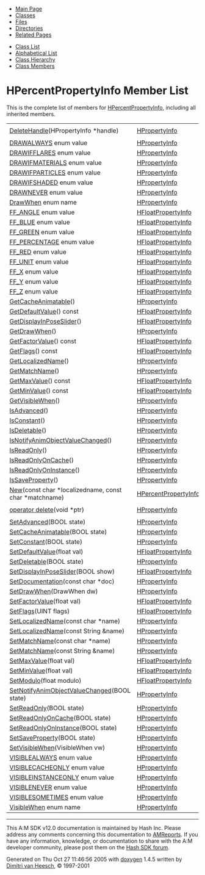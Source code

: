 <div class="tabs">

- [Main Page](index.md)
- <span id="current">[Classes](annotated.md)</span>
- [Files](files.md)
- [Directories](dirs.md)
- [Related Pages](pages.md)

</div>

<div class="tabs">

- [Class List](annotated.md)
- [Alphabetical List](classes.md)
- [Class Hierarchy](hierarchy.md)
- [Class Members](functions.md)

</div>

# HPercentPropertyInfo Member List

This is the complete list of members for <a href="classHPercentPropertyInfo.md" class="el">HPercentPropertyInfo</a>, including all inherited members.

|  |  |  |
|----|----|----|
| <a href="classHPropertyInfo.md#422e55dc717919d35e7452ab4c1bc05e" class="el">DeleteHandle</a>(HPropertyInfo \*handle) | <a href="classHPropertyInfo.md" class="el">HPropertyInfo</a> | ` [static]` |
| <a href="classHPropertyInfo.md#938bb49d7705f658d715e113fbec5a3b090563064c468a940a62ce66b7aecb98" class="el">DRAWALWAYS</a> enum value | <a href="classHPropertyInfo.md" class="el">HPropertyInfo</a> |  |
| <a href="classHPropertyInfo.md#938bb49d7705f658d715e113fbec5a3bc7f2c4e5d9940cfff3aaa220b1c9e383" class="el">DRAWIFFLARES</a> enum value | <a href="classHPropertyInfo.md" class="el">HPropertyInfo</a> |  |
| <a href="classHPropertyInfo.md#938bb49d7705f658d715e113fbec5a3bb3bc3a06f2d8f2c01cb89403763477b1" class="el">DRAWIFMATERIALS</a> enum value | <a href="classHPropertyInfo.md" class="el">HPropertyInfo</a> |  |
| <a href="classHPropertyInfo.md#938bb49d7705f658d715e113fbec5a3bfccd94c2ee6df6af6f1c6ebe98c4fde2" class="el">DRAWIFPARTICLES</a> enum value | <a href="classHPropertyInfo.md" class="el">HPropertyInfo</a> |  |
| <a href="classHPropertyInfo.md#938bb49d7705f658d715e113fbec5a3b3d509dabac59020987fbd1c560cdc261" class="el">DRAWIFSHADED</a> enum value | <a href="classHPropertyInfo.md" class="el">HPropertyInfo</a> |  |
| <a href="classHPropertyInfo.md#938bb49d7705f658d715e113fbec5a3be0ff367e611bbdad74cb43f7a48fb9e9" class="el">DRAWNEVER</a> enum value | <a href="classHPropertyInfo.md" class="el">HPropertyInfo</a> |  |
| <a href="classHPropertyInfo.md#938bb49d7705f658d715e113fbec5a3b" class="el">DrawWhen</a> enum name | <a href="classHPropertyInfo.md" class="el">HPropertyInfo</a> |  |
| <a href="classHFloatPropertyInfo.md#dca29a1140aadadfd92b34a02fa516efcdffd157ddfcd1f0137344f0fabdb75d" class="el">FF_ANGLE</a> enum value | <a href="classHFloatPropertyInfo.md" class="el">HFloatPropertyInfo</a> |  |
| <a href="classHFloatPropertyInfo.md#dca29a1140aadadfd92b34a02fa516ef31eba9fb32d8a68c1100fe5dd3c1ebde" class="el">FF_BLUE</a> enum value | <a href="classHFloatPropertyInfo.md" class="el">HFloatPropertyInfo</a> |  |
| <a href="classHFloatPropertyInfo.md#dca29a1140aadadfd92b34a02fa516ef74f99654881aa8016d42bb4b7d78e739" class="el">FF_GREEN</a> enum value | <a href="classHFloatPropertyInfo.md" class="el">HFloatPropertyInfo</a> |  |
| <a href="classHFloatPropertyInfo.md#dca29a1140aadadfd92b34a02fa516efda52cd52769e85004b08a1b55a9716aa" class="el">FF_PERCENTAGE</a> enum value | <a href="classHFloatPropertyInfo.md" class="el">HFloatPropertyInfo</a> |  |
| <a href="classHFloatPropertyInfo.md#dca29a1140aadadfd92b34a02fa516ef205e9cb46493d134b46ade47288f1c39" class="el">FF_RED</a> enum value | <a href="classHFloatPropertyInfo.md" class="el">HFloatPropertyInfo</a> |  |
| <a href="classHFloatPropertyInfo.md#dca29a1140aadadfd92b34a02fa516ef25bff532ba2726e30bb26ade838ce290" class="el">FF_UNIT</a> enum value | <a href="classHFloatPropertyInfo.md" class="el">HFloatPropertyInfo</a> |  |
| <a href="classHFloatPropertyInfo.md#dca29a1140aadadfd92b34a02fa516ef18ee54cba4157c7a889331972efa6b59" class="el">FF_X</a> enum value | <a href="classHFloatPropertyInfo.md" class="el">HFloatPropertyInfo</a> |  |
| <a href="classHFloatPropertyInfo.md#dca29a1140aadadfd92b34a02fa516ef52e0e6c61ce913c1be9bc37be1b72832" class="el">FF_Y</a> enum value | <a href="classHFloatPropertyInfo.md" class="el">HFloatPropertyInfo</a> |  |
| <a href="classHFloatPropertyInfo.md#dca29a1140aadadfd92b34a02fa516ef2cc0694357b15cfd75220b9f18ebf93b" class="el">FF_Z</a> enum value | <a href="classHFloatPropertyInfo.md" class="el">HFloatPropertyInfo</a> |  |
| <a href="classHPropertyInfo.md#e868fc50a92d0c85b9175dd1bef3a97f" class="el">GetCacheAnimatable</a>() | <a href="classHPropertyInfo.md" class="el">HPropertyInfo</a> |  |
| <a href="classHFloatPropertyInfo.md#1c6b0608d991369c384116941cfeef02" class="el">GetDefaultValue</a>() const | <a href="classHFloatPropertyInfo.md" class="el">HFloatPropertyInfo</a> |  |
| <a href="classHFloatPropertyInfo.md#ccba75d43edf111d6b33591f3b1c1814" class="el">GetDisplayInPoseSlider</a>() | <a href="classHFloatPropertyInfo.md" class="el">HFloatPropertyInfo</a> |  |
| <a href="classHPropertyInfo.md#4df6d0366bb8d5a8d632f42996e5da3b" class="el">GetDrawWhen</a>() | <a href="classHPropertyInfo.md" class="el">HPropertyInfo</a> |  |
| <a href="classHFloatPropertyInfo.md#15e0e825580a0ea151a9751dd66c41eb" class="el">GetFactorValue</a>() const | <a href="classHFloatPropertyInfo.md" class="el">HFloatPropertyInfo</a> |  |
| <a href="classHFloatPropertyInfo.md#938d6993463175b4205567095f135bbc" class="el">GetFlags</a>() const | <a href="classHFloatPropertyInfo.md" class="el">HFloatPropertyInfo</a> |  |
| <a href="classHPropertyInfo.md#b20555c3a22c000aa894a5fd5f157507" class="el">GetLocalizedName</a>() | <a href="classHPropertyInfo.md" class="el">HPropertyInfo</a> |  |
| <a href="classHPropertyInfo.md#393dff0d5bf352fbad6c3552387bca4a" class="el">GetMatchName</a>() | <a href="classHPropertyInfo.md" class="el">HPropertyInfo</a> |  |
| <a href="classHFloatPropertyInfo.md#e0691420ad2333a6cb7c6e81275d29f5" class="el">GetMaxValue</a>() const | <a href="classHFloatPropertyInfo.md" class="el">HFloatPropertyInfo</a> |  |
| <a href="classHFloatPropertyInfo.md#1ff70527b9e3080ca1a2fe4d0ed8e1cc" class="el">GetMinValue</a>() const | <a href="classHFloatPropertyInfo.md" class="el">HFloatPropertyInfo</a> |  |
| <a href="classHPropertyInfo.md#f0713d14f95bec4f16e992b844fb24a5" class="el">GetVisibleWhen</a>() | <a href="classHPropertyInfo.md" class="el">HPropertyInfo</a> |  |
| <a href="classHPropertyInfo.md#2f25cde5b7d9a82482357aa4ca89b47e" class="el">IsAdvanced</a>() | <a href="classHPropertyInfo.md" class="el">HPropertyInfo</a> |  |
| <a href="classHPropertyInfo.md#8739f2690f2cf3191ffec83d39023a84" class="el">IsConstant</a>() | <a href="classHPropertyInfo.md" class="el">HPropertyInfo</a> |  |
| <a href="classHPropertyInfo.md#0084d87c59410a05561124c9b752eee7" class="el">IsDeletable</a>() | <a href="classHPropertyInfo.md" class="el">HPropertyInfo</a> |  |
| <a href="classHPropertyInfo.md#32e78a8eddb09c184dcfea83e6139fa7" class="el">IsNotifyAnimObjectValueChanged</a>() | <a href="classHPropertyInfo.md" class="el">HPropertyInfo</a> |  |
| <a href="classHPropertyInfo.md#e4a8dfca918163cef57e727aedd80818" class="el">IsReadOnly</a>() | <a href="classHPropertyInfo.md" class="el">HPropertyInfo</a> |  |
| <a href="classHPropertyInfo.md#a7f273e225834b15f2e9a91c2bbaaddb" class="el">IsReadOnlyOnCache</a>() | <a href="classHPropertyInfo.md" class="el">HPropertyInfo</a> |  |
| <a href="classHPropertyInfo.md#589aebd2db39f6d258d94c7dded1881b" class="el">IsReadOnlyOnInstance</a>() | <a href="classHPropertyInfo.md" class="el">HPropertyInfo</a> |  |
| <a href="classHPropertyInfo.md#6e24fdb0e365e5b03bd17f81fd9c8d05" class="el">IsSaveProperty</a>() | <a href="classHPropertyInfo.md" class="el">HPropertyInfo</a> |  |
| <a href="classHPercentPropertyInfo.md#3184c8fe6d6f9a3b2284ddcadfd1424f" class="el">New</a>(const char \*localizedname, const char \*matchname) | <a href="classHPercentPropertyInfo.md" class="el">HPercentPropertyInfo</a> | ` [static]` |
| <a href="classHPropertyInfo.md#b2a90b0840ba0f087728d89d27353935" class="el">operator delete</a>(void \*ptr) | <a href="classHPropertyInfo.md" class="el">HPropertyInfo</a> | ` [inline]` |
| <a href="classHPropertyInfo.md#378263fcbc9e7fb8b413e4a3ca5ab841" class="el">SetAdvanced</a>(BOOL state) | <a href="classHPropertyInfo.md" class="el">HPropertyInfo</a> |  |
| <a href="classHPropertyInfo.md#3399f52d67378a5b8ff49d028f85086a" class="el">SetCacheAnimatable</a>(BOOL state) | <a href="classHPropertyInfo.md" class="el">HPropertyInfo</a> |  |
| <a href="classHPropertyInfo.md#cfe6bc1fd0c74b6add85c048ff949cf8" class="el">SetConstant</a>(BOOL state) | <a href="classHPropertyInfo.md" class="el">HPropertyInfo</a> |  |
| <a href="classHFloatPropertyInfo.md#7fb6889b5144ffe0d6f8d0fa797bf0fc" class="el">SetDefaultValue</a>(float val) | <a href="classHFloatPropertyInfo.md" class="el">HFloatPropertyInfo</a> |  |
| <a href="classHPropertyInfo.md#9b75614283e248eef2a0ebd5d6874e39" class="el">SetDeletable</a>(BOOL state) | <a href="classHPropertyInfo.md" class="el">HPropertyInfo</a> |  |
| <a href="classHFloatPropertyInfo.md#ec3967e3fc4d1592452e91dcf9092235" class="el">SetDisplayInPoseSlider</a>(BOOL show) | <a href="classHFloatPropertyInfo.md" class="el">HFloatPropertyInfo</a> |  |
| <a href="classHPropertyInfo.md#15fc9483600eeabdc3f6d8c5a81f4214" class="el">SetDocumentation</a>(const char \*doc) | <a href="classHPropertyInfo.md" class="el">HPropertyInfo</a> |  |
| <a href="classHPropertyInfo.md#c89057a96b3fcfb41b37d8d04fddf81d" class="el">SetDrawWhen</a>(DrawWhen dw) | <a href="classHPropertyInfo.md" class="el">HPropertyInfo</a> |  |
| <a href="classHFloatPropertyInfo.md#ad4ed5c613e233cf465b8feac67f63d3" class="el">SetFactorValue</a>(float val) | <a href="classHFloatPropertyInfo.md" class="el">HFloatPropertyInfo</a> |  |
| <a href="classHFloatPropertyInfo.md#f217ff34efa649b563bc05baa0ffcc00" class="el">SetFlags</a>(UINT flags) | <a href="classHFloatPropertyInfo.md" class="el">HFloatPropertyInfo</a> |  |
| <a href="classHPropertyInfo.md#bdacc650d76c0dae25171fcd41afc353" class="el">SetLocalizedName</a>(const char \*name) | <a href="classHPropertyInfo.md" class="el">HPropertyInfo</a> |  |
| <a href="classHPropertyInfo.md#4dce5307ede3d5604253f33f01fc5759" class="el">SetLocalizedName</a>(const String &name) | <a href="classHPropertyInfo.md" class="el">HPropertyInfo</a> |  |
| <a href="classHPropertyInfo.md#a76daf6ed0e6a62af293abac832e595f" class="el">SetMatchName</a>(const char \*name) | <a href="classHPropertyInfo.md" class="el">HPropertyInfo</a> |  |
| <a href="classHPropertyInfo.md#d222813c102967a2e9e21c84e4f1a53d" class="el">SetMatchName</a>(const String &name) | <a href="classHPropertyInfo.md" class="el">HPropertyInfo</a> |  |
| <a href="classHFloatPropertyInfo.md#e0937695d7268eff8cc0f6b202e5d059" class="el">SetMaxValue</a>(float val) | <a href="classHFloatPropertyInfo.md" class="el">HFloatPropertyInfo</a> |  |
| <a href="classHFloatPropertyInfo.md#ae6c0e2d2e6224c00fb2daa4190ea1bc" class="el">SetMinValue</a>(float val) | <a href="classHFloatPropertyInfo.md" class="el">HFloatPropertyInfo</a> |  |
| <a href="classHFloatPropertyInfo.md#9bbc9a5719a2828567edcf0e858040d9" class="el">SetModulo</a>(float modulo) | <a href="classHFloatPropertyInfo.md" class="el">HFloatPropertyInfo</a> |  |
| <a href="classHPropertyInfo.md#30cd45504515931e33091c62895648af" class="el">SetNotifyAnimObjectValueChanged</a>(BOOL state) | <a href="classHPropertyInfo.md" class="el">HPropertyInfo</a> |  |
| <a href="classHPropertyInfo.md#58b80564347504a8271e0de3932d97f8" class="el">SetReadOnly</a>(BOOL state) | <a href="classHPropertyInfo.md" class="el">HPropertyInfo</a> |  |
| <a href="classHPropertyInfo.md#1e9f7b397dcd54124cc2cece899d889e" class="el">SetReadOnlyOnCache</a>(BOOL state) | <a href="classHPropertyInfo.md" class="el">HPropertyInfo</a> |  |
| <a href="classHPropertyInfo.md#9b22eae709aa6aa81190e6a13273e1bc" class="el">SetReadOnlyOnInstance</a>(BOOL state) | <a href="classHPropertyInfo.md" class="el">HPropertyInfo</a> |  |
| <a href="classHPropertyInfo.md#28d2e2b5ddd8487ae17e42ce4811e026" class="el">SetSaveProperty</a>(BOOL state) | <a href="classHPropertyInfo.md" class="el">HPropertyInfo</a> |  |
| <a href="classHPropertyInfo.md#0167de075e18bec49d7a4ffd63687bbd" class="el">SetVisibleWhen</a>(VisibleWhen vw) | <a href="classHPropertyInfo.md" class="el">HPropertyInfo</a> |  |
| <a href="classHPropertyInfo.md#c466cc39b9102b48474e59155142691cd0990d9c1c5727acf1261eca1ae80e28" class="el">VISIBLEALWAYS</a> enum value | <a href="classHPropertyInfo.md" class="el">HPropertyInfo</a> |  |
| <a href="classHPropertyInfo.md#c466cc39b9102b48474e59155142691cfb9db43723463c3ec7b1ba44bf80f0f4" class="el">VISIBLECACHEONLY</a> enum value | <a href="classHPropertyInfo.md" class="el">HPropertyInfo</a> |  |
| <a href="classHPropertyInfo.md#c466cc39b9102b48474e59155142691cb7b3d7ebfb29c2d85a4fcc8e7e6fa16f" class="el">VISIBLEINSTANCEONLY</a> enum value | <a href="classHPropertyInfo.md" class="el">HPropertyInfo</a> |  |
| <a href="classHPropertyInfo.md#c466cc39b9102b48474e59155142691c709f05c44cffd50c472d8528ee62eaff" class="el">VISIBLENEVER</a> enum value | <a href="classHPropertyInfo.md" class="el">HPropertyInfo</a> |  |
| <a href="classHPropertyInfo.md#c466cc39b9102b48474e59155142691c45be275b9431f252ff844c56ac02388a" class="el">VISIBLESOMETIMES</a> enum value | <a href="classHPropertyInfo.md" class="el">HPropertyInfo</a> |  |
| <a href="classHPropertyInfo.md#c466cc39b9102b48474e59155142691c" class="el">VisibleWhen</a> enum name | <a href="classHPropertyInfo.md" class="el">HPropertyInfo</a> |  |

------------------------------------------------------------------------

<span class="small">This A:M SDK v12.0 documentation is maintained by Hash Inc. Please address any comments concerning this documentation to [AMReports](http://www.hash.com/reports). If you have any information, knowledge, or documentation to share with the A:M developer community, please post them on the [Hash SDK forum](http://www.hash.com/forums/index.php?showforum=11).</span>

Generated on Thu Oct 27 11:46:56 2005 with [<span class="image placeholder" original-image-src="doxygen.png" original-image-title="" height="45" width="100" align="middle" border="0">doxygen</span>](http://www.doxygen.org/index.html) 1.4.5 written by [Dimitri van Heesch](mailto:dimitri@stack.nl), © 1997-2001
